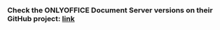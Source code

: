 ### Check the ONLYOFFICE Document Server versions on their GitHub project: [link](https://github.com/ONLYOFFICE/DocumentServer?tab=readme-ov-file)